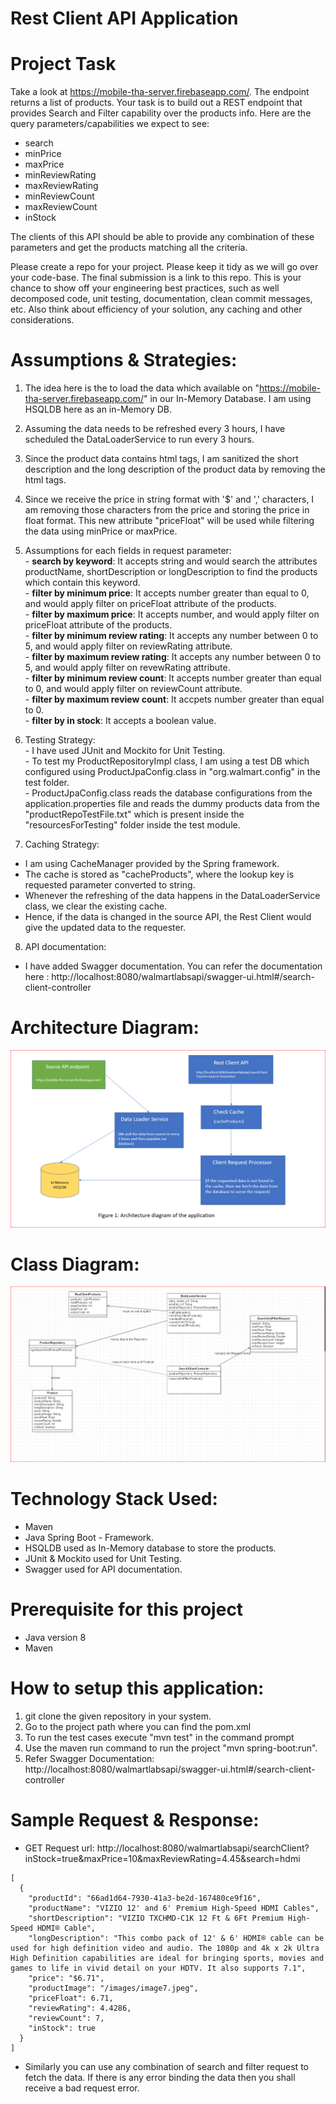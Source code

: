 # Rest Client API Application

# Project Task

Take a look at https://mobile-tha-server.firebaseapp.com/. The endpoint returns a list of products. 
Your task is to build out a REST endpoint that provides Search and Filter capability over the products info. 
Here are the query parameters/capabilities we expect to see:

  * search
  * minPrice
  * maxPrice
  * minReviewRating
  * maxReviewRating
  * minReviewCount
  * maxReviewCount
  * inStock

The clients of this API should be able to provide any combination of these parameters and get the products matching all the criteria.

Please create a repo for your project. Please keep it tidy as we will go over your code-base. The final submission is a link to this repo. This is your chance to show off your engineering best practices, such as well decomposed code, unit testing, documentation, clean commit messages, etc. Also think about efficiency of your solution, any caching and other considerations.

# Assumptions & Strategies:

  1. The idea here is the to load the data which available on "https://mobile-tha-server.firebaseapp.com/" in our In-Memory Database. I am using HSQLDB here as an in-Memory DB.
  2. Assuming the data needs to be refreshed every 3 hours, I have scheduled the DataLoaderService to run every 3 hours.
  3. Since the product data contains html tags, I am sanitized the short description and the long description of the product data 
  by removing the html tags.
  4. Since we receive the price in string format with '$' and ',' characters, I am removing those characters from the price and storing the price in float format. This new attribute "priceFloat" will be used while filtering the data using minPrice or maxPrice.
  
  5. Assumptions for each fields in request parameter:<br/>
    - **search by keyword**: It accepts string and would search the attributes productName, shortDescription or longDescription to find the products which contain this keyword. <br/>
    - **filter by minimum price**: It accepts number greater than equal to 0, and would apply filter on priceFloat attribute of the products. <br/>
    - **filter by maximum price**: It accepts number, and would apply filter on priceFloat attribute of the products.<br/>
    - **filter by minimum review rating**: It accepts any number between 0 to 5, and would apply filter on reviewRating attribute.<br/>
    - **filter by maximum review rating**: It accepts any number between 0 to 5, and would apply filter on revewRating attribute.<br/>
    - **filter by minimum review count**: It accepts number greater than equal to 0, and would apply filter on reviewCount attribute.<br/>
    - **filter by maximum review count**: It accpets number greater than equal to 0. <br/>
    - **filter by in stock**: It accepts a boolean value. <br/>
    
   6. Testing Strategy: <br/>
    - I have used JUnit and Mockito for Unit Testing. <br/>
    - To test my ProductRepositoryImpl class, I am using a test DB which configured using ProductJpaConfig.class in "org.walmart.config" in the test folder.<br/>
    - ProductJpaConfig.class reads the database configurations from the application.properties file and reads the dummy products data from the "productRepoTestFile.txt" which is present inside the "resourcesForTesting" folder inside the test module.<br/>
    
   7. Caching Strategy: <br/>
   - I am using CacheManager provided by the Spring framework. <br/>
   - The cache is stored as "cacheProducts", where the lookup key is requested parameter converted to string.<br/>
   - Whenever the refreshing of the data happens in the DataLoaderService class, we clear the existing cache.<br/>
   - Hence, if the data is changed in the source API, the Rest Client would give the updated data to the requester.<br/>
   
   8. API documentation: <br/>
   - I have added Swagger documentation. You can refer the documentation here : http://localhost:8080/walmartlabsapi/swagger-ui.html#/search-client-controller
   
# Architecture Diagram:
![alt text](https://github.com/nitishnalan/walmart-labs-products-api/blob/master/Architecture%20diagram.PNG)

# Class Diagram:
![alt text](https://github.com/nitishnalan/walmart-labs-products-api/blob/master/Class%20Diagram.PNG)
    
# Technology Stack Used:
  - Maven
  - Java Spring Boot - Framework.
  - HSQLDB used as In-Memory database to store the products.
  - JUnit & Mockito used for Unit Testing.
  - Swagger used for API documentation.

# Prerequisite for this project
  - Java version 8
  - Maven
  
# How to setup this application:
  1. git clone the given repository in your system.
  2. Go to the project path where you can find the pom.xml
  3. To run the test cases execute "mvn test" in the command prompt
  4. Use the maven run command to run the project "mvn spring-boot:run".
  5. Refer Swagger Documentation: http://localhost:8080/walmartlabsapi/swagger-ui.html#/search-client-controller
  
# Sample Request & Response:
 - GET Request url: http://localhost:8080/walmartlabsapi/searchClient?inStock=true&maxPrice=10&maxReviewRating=4.45&search=hdmi
```
[
  {
    "productId": "66ad1d64-7930-41a3-be2d-167480ce9f16",
    "productName": "VIZIO 12' and 6' Premium High-Speed HDMI Cables",
    "shortDescription": "VIZIO TXCHMD-C1K 12 Ft & 6Ft Premium High-Speed HDMI® Cable",
    "longDescription": "This combo pack of 12' & 6' HDMI® cable can be used for high definition video and audio. The 1080p and 4k x 2k Ultra High Definition capabilities are ideal for bringing sports, movies and games to life in vivid detail on your HDTV. It also supports 7.1",
    "price": "$6.71",
    "productImage": "/images/image7.jpeg",
    "priceFloat": 6.71,
    "reviewRating": 4.4286,
    "reviewCount": 7,
    "inStock": true
  }
]
```

 - Similarly you can use any combination of search and filter request to fetch the data. If there is any error binding the data then you shall receive a bad request error.
  

